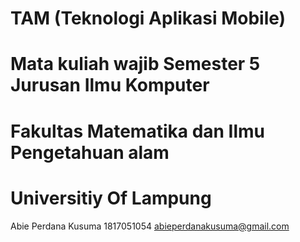 # TAM (Teknologi Aplikasi Mobile)
# Mata kuliah wajib Semester 5 Jurusan Ilmu Komputer
# Fakultas Matematika dan Ilmu Pengetahuan alam
# Universitiy Of Lampung

Abie Perdana Kusuma
1817051054
abieperdanakusuma@gmail.com
